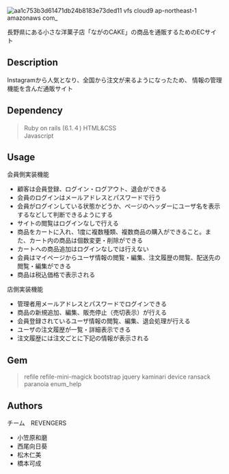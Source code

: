 ![aa1c753b3d61471db24b8183e73ded11 vfs cloud9 ap-northeast-1 amazonaws com_](https://user-images.githubusercontent.com/106667588/181200347-12849996-3b06-404f-808c-fdc2a440f080.png)



長野県にある小さな洋菓子店「ながのCAKE」の商品を通販するためのECサイト


## Description
Instagramから人気となり、全国から注文が来るようになったため、
情報の管理機能を含んだ通販サイト


## Dependency

>  Ruby on rails (6.1.４) 
>  HTML&CSS  
>  Javascript


## Usage
会員側実装機能
- 顧客は会員登録、ログイン・ログアウト、退会ができる
- 会員のログインはメールアドレスとパスワードで行う
- 会員がログインしている状態かどうか、ページのヘッダーにユーザ名を表示するなどして判断できるようにする
- サイトの閲覧はログインなしで行える
- 商品をカートに入れ、1度に複数種類、複数商品の購入ができること。また、カート内の商品は個数変更・削除ができる
- カートへの商品追加はログインなしでは行えない
- 会員はマイページからユーザ情報の閲覧・編集、注文履歴の閲覧、配送先の閲覧・編集ができる
- 商品は税込価格で表示される

店側実装機能
- 管理者用メールアドレスとパスワードでログインできる
- 商品の新規追加、編集、販売停止（売切表示）が行える
- 会員登録されているユーザ情報の閲覧、編集、退会処理が行える
- ユーザの注文履歴が一覧・詳細表示できる
- 注文履歴には注文ごとに下記の情報が表示される


## Gem
> refile
> refile-mini-magick
> bootstrap
> jquery
> kaminari
> device
> ransack
> paranoia
> enum_help


## Authors
チーム　REVENGERS
- 小笠原和磨
- 西尾向日葵
- 松木仁美
- 橋本可成
